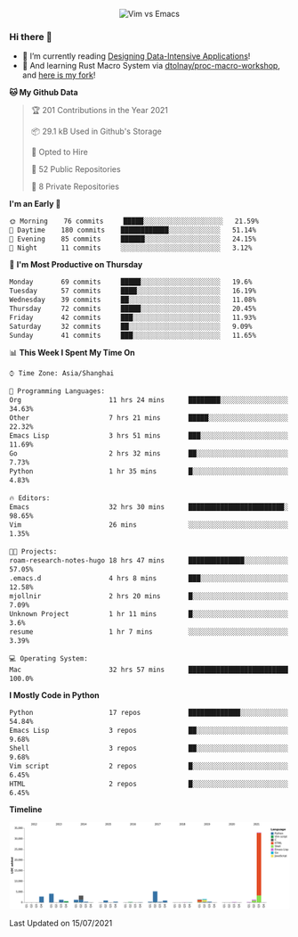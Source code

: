 <p align="center">
    <img src="https://gist.githubusercontent.com/coldnight/e696baffb094e71c96cb302118878eae/raw/40ea5053a6f66cc65f90f437e4173497da225958/banner.gif" alt="Vim vs Emacs" />
</p>

### Hi there 👋

- 📖 I’m currently reading [Designing Data-Intensive Applications](https://www.oreilly.com/library/view/designing-data-intensive-applications/9781491903063/)!
- 🌱 And learning Rust Macro System via [dtolnay/proc-macro-workshop](https://github.com/dtolnay/proc-macro-workshop), and [here is my fork](https://github.com/coldnight/proc-macro-workshop)!

<!--START_SECTION:waka-->
**🐱 My Github Data** 

> 🏆 201 Contributions in the Year 2021
 > 
> 📦 29.1 kB Used in Github's Storage 
 > 
> 💼 Opted to Hire
 > 
> 📜 52 Public Repositories 
 > 
> 🔑 8 Private Repositories  
 > 
**I'm an Early 🐤** 

```text
🌞 Morning    76 commits     █████░░░░░░░░░░░░░░░░░░░░   21.59% 
🌆 Daytime    180 commits    ████████████░░░░░░░░░░░░░   51.14% 
🌃 Evening    85 commits     ██████░░░░░░░░░░░░░░░░░░░   24.15% 
🌙 Night      11 commits     ░░░░░░░░░░░░░░░░░░░░░░░░░   3.12%

```
📅 **I'm Most Productive on Thursday** 

```text
Monday       69 commits     █████░░░░░░░░░░░░░░░░░░░░   19.6% 
Tuesday      57 commits     ████░░░░░░░░░░░░░░░░░░░░░   16.19% 
Wednesday    39 commits     ██░░░░░░░░░░░░░░░░░░░░░░░   11.08% 
Thursday     72 commits     █████░░░░░░░░░░░░░░░░░░░░   20.45% 
Friday       42 commits     ███░░░░░░░░░░░░░░░░░░░░░░   11.93% 
Saturday     32 commits     ██░░░░░░░░░░░░░░░░░░░░░░░   9.09% 
Sunday       41 commits     ███░░░░░░░░░░░░░░░░░░░░░░   11.65%

```


📊 **This Week I Spent My Time On** 

```text
⌚︎ Time Zone: Asia/Shanghai

💬 Programming Languages: 
Org                      11 hrs 24 mins      ████████░░░░░░░░░░░░░░░░░   34.63% 
Other                    7 hrs 21 mins       █████░░░░░░░░░░░░░░░░░░░░   22.32% 
Emacs Lisp               3 hrs 51 mins       ███░░░░░░░░░░░░░░░░░░░░░░   11.69% 
Go                       2 hrs 32 mins       ██░░░░░░░░░░░░░░░░░░░░░░░   7.73% 
Python                   1 hr 35 mins        █░░░░░░░░░░░░░░░░░░░░░░░░   4.83%

🔥 Editors: 
Emacs                    32 hrs 30 mins      ████████████████████████░   98.65% 
Vim                      26 mins             ░░░░░░░░░░░░░░░░░░░░░░░░░   1.35%

🐱‍💻 Projects: 
roam-research-notes-hugo 18 hrs 47 mins      ██████████████░░░░░░░░░░░   57.05% 
.emacs.d                 4 hrs 8 mins        ███░░░░░░░░░░░░░░░░░░░░░░   12.58% 
mjollnir                 2 hrs 20 mins       █░░░░░░░░░░░░░░░░░░░░░░░░   7.09% 
Unknown Project          1 hr 11 mins        █░░░░░░░░░░░░░░░░░░░░░░░░   3.6% 
resume                   1 hr 7 mins         ░░░░░░░░░░░░░░░░░░░░░░░░░   3.39%

💻 Operating System: 
Mac                      32 hrs 57 mins      █████████████████████████   100.0%

```

**I Mostly Code in Python** 

```text
Python                   17 repos            █████████████░░░░░░░░░░░░   54.84% 
Emacs Lisp               3 repos             ██░░░░░░░░░░░░░░░░░░░░░░░   9.68% 
Shell                    3 repos             ██░░░░░░░░░░░░░░░░░░░░░░░   9.68% 
Vim script               2 repos             █░░░░░░░░░░░░░░░░░░░░░░░░   6.45% 
HTML                     2 repos             █░░░░░░░░░░░░░░░░░░░░░░░░   6.45%

```


**Timeline**

![Chart not found](https://raw.githubusercontent.com/coldnight/coldnight/master/charts/bar_graph.png) 


 Last Updated on 15/07/2021
<!--END_SECTION:waka-->
